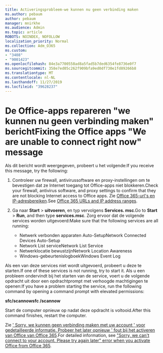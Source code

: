 ```yaml
---
title: Activeringsprobleem-we kunnen nu geen verbinding maken
ms.author: pebaum
author: pebaum
manager: mnirkhe
ms.audience: Admin
ms.topic: article
ROBOTS: NOINDEX, NOFOLLOW
localization_priority: Normal
ms.collection: Adm_O365
ms.custom:
- "3408"
- "9001423"
ms.openlocfilehash: 84e3a7700558ad8a5fad5b7ded6354fe8736e0f7
ms.sourcegitcommit: 358e7ed05c262f909bfa9ed0df730e1fd89266b8
ms.translationtype: MT
ms.contentlocale: nl-NL
ms.lasthandoff: 11/27/2019
ms.locfileid: "39628237"
---
```

# <a name="fixing-the-office-apps-we-are-unable-to-connect-right-now-message"></a><span data-ttu-id="a664b-102">De Office-apps repareren "we kunnen nu geen verbinding maken" bericht</span><span class="sxs-lookup"><span data-stu-id="a664b-102">Fixing the Office apps "We are unable to connect right now" message</span></span>

<span data-ttu-id="a664b-103">Als dit bericht wordt weergegeven, probeert u het volgende:</span><span class="sxs-lookup"><span data-stu-id="a664b-103">If you receive this message, try the following:</span></span>

1. <span data-ttu-id="a664b-104">Controleer uw firewall, antivirussoftware en proxy-instellingen om te bevestigen dat ze Internet toegang tot Office-apps niet blokkeren.</span><span class="sxs-lookup"><span data-stu-id="a664b-104">Check your firewall, antivirus software, and proxy settings to confirm that they are not blocking Internet access to Office apps.</span></span> <span data-ttu-id="a664b-105">Zie [Office 365-url's en IP-adresbereiken](https://docs.microsoft.com/office365/enterprise/urls-and-ip-address-ranges).</span><span class="sxs-lookup"><span data-stu-id="a664b-105">See [Office 365 URLs and IP address ranges](https://docs.microsoft.com/office365/enterprise/urls-and-ip-address-ranges).</span></span>

2. <span data-ttu-id="a664b-106">Ga naar **Start** > **uitvoeren**, en typ vervolgens **Services. msc**.</span><span class="sxs-lookup"><span data-stu-id="a664b-106">Go to **Start** > **Run**, and then type **services.msc**.</span></span> <span data-ttu-id="a664b-107">Zorg ervoor dat de volgende services worden uitgevoerd:</span><span class="sxs-lookup"><span data-stu-id="a664b-107">Make sure that the following services are all running:</span></span>
    - <span data-ttu-id="a664b-108">Netwerk verbonden apparaten Auto-Setup</span><span class="sxs-lookup"><span data-stu-id="a664b-108">Network Connected Devices Auto-Setup</span></span>
    - <span data-ttu-id="a664b-109">Network List service</span><span class="sxs-lookup"><span data-stu-id="a664b-109">Network List Service</span></span>
    - <span data-ttu-id="a664b-110">Netwerklocatie bewustzijn</span><span class="sxs-lookup"><span data-stu-id="a664b-110">Network Location Awareness</span></span>
    - <span data-ttu-id="a664b-111">Windows-gebeurtenislogboek</span><span class="sxs-lookup"><span data-stu-id="a664b-111">Windows Event Log</span></span>

<span data-ttu-id="a664b-112">Als een van deze services niet wordt uitgevoerd, probeert u deze te starten.</span><span class="sxs-lookup"><span data-stu-id="a664b-112">If one of these services is not running, try to start it.</span></span> <span data-ttu-id="a664b-113">Als u een probleem ondervindt bij het starten van de service, voert u de volgende opdracht uit door een opdrachtprompt met verhoogde machtigingen te openen:</span><span class="sxs-lookup"><span data-stu-id="a664b-113">If you have a problem starting the service, run the following command by opening a command prompt with elevated permissions:</span></span>

<span data-ttu-id="a664b-114">**sfc/scannow**</span><span class="sxs-lookup"><span data-stu-id="a664b-114">**sfc /scannow**</span></span>

<span data-ttu-id="a664b-115">Start de computer opnieuw op nadat deze opdracht is voltooid.</span><span class="sxs-lookup"><span data-stu-id="a664b-115">After this command finishes, restart the computer.</span></span>

<span data-ttu-id="a664b-116">Zie [' Sorry, we kunnen geen verbinding maken met uw account ' voor gedetailleerde informatie. Probeer het later opnieuw ' fout bij het activeren van Office van Office 365](https://docs.microsoft.com/office/troubleshoot/activation-installation/issue-when-activate-office-from-office-365).</span><span class="sxs-lookup"><span data-stu-id="a664b-116">For detailed information, see ["Sorry, we can't connect to your account. Please try again later" error when you activate Office from Office 365](https://docs.microsoft.com/office/troubleshoot/activation-installation/issue-when-activate-office-from-office-365).</span></span>